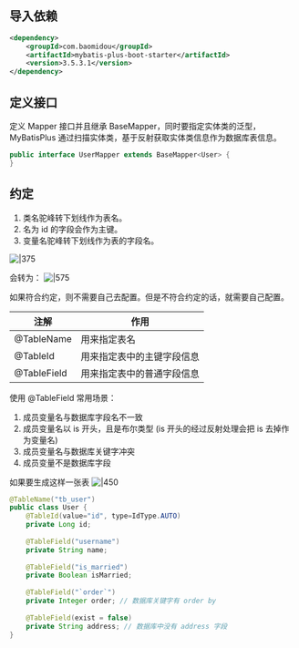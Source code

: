 ## 导入依赖
```xml
<dependency>  
    <groupId>com.baomidou</groupId>  
    <artifactId>mybatis-plus-boot-starter</artifactId>  
    <version>3.5.3.1</version>  
</dependency>
```

## 定义接口
定义 Mapper 接口并且继承 BaseMapper，同时要指定实体类的泛型，MyBatisPlus 通过扫描实体类，基于反射获取实体类信息作为数据库表信息。
```java
public interface UserMapper extends BaseMapper<User> {
}
```

## 约定
1. 类名驼峰转下划线作为表名。
2. 名为 id 的字段会作为主键。
3. 变量名驼峰转下划线作为表的字段名。

![|375](https://typora-birdy.oss-cn-guangzhou.aliyuncs.com/20250131112044.png)

会转为：
![|575](https://typora-birdy.oss-cn-guangzhou.aliyuncs.com/20250131112112.png)

如果符合约定，则不需要自己去配置。但是不符合约定的话，就需要自己配置。

| 注解          | 作用            |
| ----------- | ------------- |
| @TableName  | 用来指定表名        |
| @TableId    | 用来指定表中的主键字段信息 |
| @TableField | 用来指定表中的普通字段信息 |

使用 @TableField 常用场景：
1. 成员变量名与数据库字段名不一致
2. 成员变量名以 is 开头，且是布尔类型 (is 开头的经过反射处理会把 is 去掉作为变量名)
3. 成员变量名与数据库关键字冲突
4. 成员变量不是数据库字段

如果要生成这样一张表
![|450](https://typora-birdy.oss-cn-guangzhou.aliyuncs.com/20250131114637.png)

```java
@TableName("tb_user")
public class User {
	@TableId(value="id", type=IdType.AUTO)
	private Long id;
	
	@TableField("username")
	private String name;
	
	@TableField("is_married")
	private Boolean isMarried;
	
	@TableField("`order`")
	private Integer order; // 数据库关键字有 order by
	
	@TableField(exist = false)
	private String address; // 数据库中没有 address 字段
}
```
